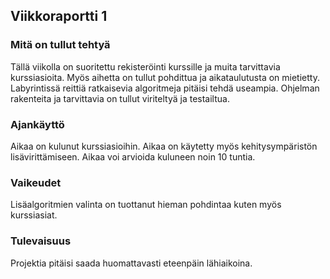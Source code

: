 ## Viikkoraportti 1

### Mitä on tullut tehtyä

Tällä viikolla on suoritettu rekisteröinti kurssille ja muita tarvittavia kurssiasioita. Myös aihetta on tullut pohdittua ja aikataulutusta on mietietty. Labyrintissä reittiä ratkaisevia algoritmeja pitäisi tehdä useampia. Ohjelman rakenteita ja tarvittavia on tullut viriteltyä ja testailtua.

### Ajankäyttö

Aikaa on kulunut kurssiasioihin. Aikaa on käytetty myös kehitysympäristön lisävirittämiseen. Aikaa voi arvioida kuluneen noin 10 tuntia.

### Vaikeudet

Lisäalgoritmien valinta on tuottanut hieman pohdintaa kuten myös kurssiasiat.

### Tulevaisuus

Projektia pitäisi saada huomattavasti eteenpäin lähiaikoina.